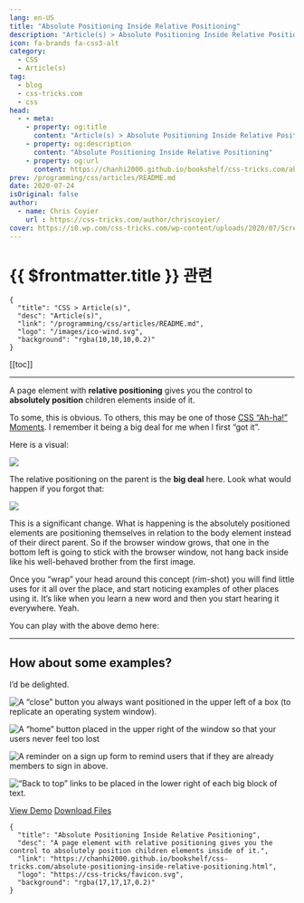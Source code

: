 ```yaml
---
lang: en-US
title: "Absolute Positioning Inside Relative Positioning"
description: "Article(s) > Absolute Positioning Inside Relative Positioning"
icon: fa-brands fa-css3-alt
category:
  - CSS
  - Article(s)
tag:
  - blog
  - css-tricks.com
  - css
head:
  - - meta:
    - property: og:title
      content: "Article(s) > Absolute Positioning Inside Relative Positioning"
    - property: og:description
      content: "Absolute Positioning Inside Relative Positioning"
    - property: og:url
      content: https://chanhi2000.github.io/bookshelf/css-tricks.com/absolute-positioning-inside-relative-positioning.html
prev: /programming/css/articles/README.md
date: 2020-07-24
isOriginal: false
author:
  - name: Chris Coyier
    url : https://css-tricks.com/author/chriscoyier/
cover: https://i0.wp.com/css-tricks.com/wp-content/uploads/2020/07/Screen-Shot-2020-07-24-at-11.46.02-AM.png
---
```


# {{ $frontmatter.title }} 관련

```component VPCard
{
  "title": "CSS > Article(s)",
  "desc": "Article(s)",
  "link": "/programming/css/articles/README.md",
  "logo": "/images/ico-wind.svg",
  "background": "rgba(10,10,10,0.2)"
}
```

[[toc]]

---

<SiteInfo
  name="Absolute Positioning Inside Relative Positioning"
  desc="A page element with relative positioning gives you the control to absolutely position children elements inside of it."
  url="https://css-tricks.com/absolute-positioning-inside-relative-positioning"
  logo="https://css-tricks/favicon.svg"
  preview="https://i0.wp.com/css-tricks.com/wp-content/uploads/2020/07/Screen-Shot-2020-07-24-at-11.46.02-AM.png"/>

A page element with **relative positioning** gives you the control to **absolutely position** children elements inside of it.

To some, this is obvious. To others, this may be one of those [<VPIcon icon="iconfont icon-css-tricks"/>CSS “Ah-ha!” Moments](https://css-tricks.com/people-share-their-css-ah-ha-moments/). I remember it being a big deal for me when I first “got it”.

Here is a visual:

![](https://i0.wp.com/css-tricks.com/wp-content/uploads/2020/07/Screen-Shot-2020-07-24-at-11.46.02-AM-1024x663.png?resize=1024%2C663&ssl=1)

The relative positioning on the parent is the **big deal** here. Look what would happen if you forgot that:

![](https://i0.wp.com/css-tricks.com/wp-content/uploads/2020/07/Screen-Shot-2020-07-24-at-11.46.45-AM-1022x1024.png?resize=1022%2C1024&ssl=1)

This is a significant change. What is happening is the absolutely positioned elements are positioning themselves in relation to the body element instead of their direct parent. So if the browser window grows, that one in the bottom left is going to stick with the browser window, not hang back inside like his well-behaved brother from the first image.

Once you “wrap” your head around this concept (rim-shot) you will find little uses for it all over the place, and start noticing examples of other places using it. It’s like when you learn a new word and then you start hearing it everywhere. Yeah.

You can play with the above demo here:

<CodePen
  user="chriscoyier"
  slug-hash="bGEZONq"
  title="Relative Children"
  :default-tab="['css','result']"
  :theme="$isDarkmode ? 'dark': 'light'"/>

---

## How about some examples?

I’d be delighted.

![A “close” button you always want positioned in the upper left of a box (to replicate an operating system window).](https://i0.wp.com/css-tricks.com/wp-content/csstricks-uploads/abs-pos-close.png?resize=70%2C70)

![A “home” button placed in the upper right of the window so that your users never feel too lost](https://i0.wp.com/css-tricks.com/wp-content/csstricks-uploads/abs-pos-home.png?resize=70%2C70)

![A reminder on a sign up form to remind users that if they are already members to sign in above.](https://i0.wp.com/css-tricks.com/wp-content/csstricks-uploads/abs-pos-signin.png?resize=70%2C70)

![“Back to top” links to be placed in the lower right of each big block of text.](https://i0.wp.com/css-tricks.com/wp-content/csstricks-uploads/abs-pos-top.png?resize=70%2C70)

[<VPIcon icon="iconfont icon-css-tricks"/>View Demo](https://css-tricks.com/examples/AbsoluteInsideRelative) [<VPIcon icon="fas fa-file-zipper"/>Download Files](https://css-tricks.com/examples/AbsoluteInsideRelative.zip)

<!-- TODO: add ARTICLE CARD -->
```component VPCard
{
  "title": "Absolute Positioning Inside Relative Positioning",
  "desc": "A page element with relative positioning gives you the control to absolutely position children elements inside of it.",
  "link": "https://chanhi2000.github.io/bookshelf/css-tricks.com/absolute-positioning-inside-relative-positioning.html",
  "logo": "https://css-tricks/favicon.svg",
  "background": "rgba(17,17,17,0.2)"
}
```
